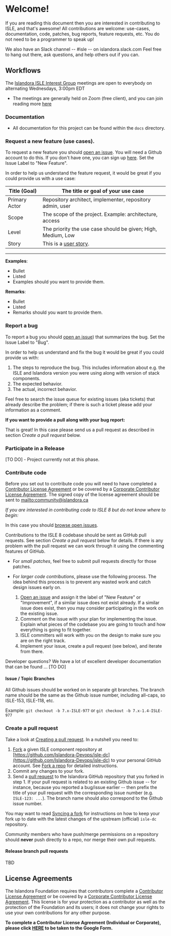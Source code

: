 # Welcome!

If you are reading this document then you are interested in contributing to ISLE, and that's awesome! All contributions are welcome: use-cases, documentation, code, patches, bug reports, feature requests, etc. You do not need to be a programmer to speak up!

We also have an Slack channel -- #isle -- on islandora.slack.com Feel free to hang out there, ask questions, and help others out if you can.

## Workflows

The [Islandora ISLE Interest Group](https://github.com/islandora-interest-groups/Islandora-ISLE-Interest-Group) meetings are open to everybody on alternating Wednesdays, 3:00pm EDT
  * The meetings are generally held on Zoom (free client), and you can join reading more [here](https://github.com/islandora-interest-groups/Islandora-ISLE-Interest-Group/#how-to-join)

### Documentation

* All documentation for this project can be found within the `docs` directory.

### Request a new feature (use cases).

To request a new feature you should [open an issue](https://github.com/Islandora-Devops/isle-dc/issues). You will need a Github account to do this. If you don't have one, you can sign up [here](https://github.com). Set the Issue Label to "New Feature".

In order to help us understand the feature request, it would be great if you could provide us with a use case:

| Title (Goal)  | The title or goal of your use case                            |
--------------- |------------------------------------                           |
| Primary Actor | Repository architect, implementer, repository admin, user     |
| Scope         | The scope of the project. Example: architecture, access       |
| Level         | The priority the use case should be given; High, Medium, Low  |
| Story         | This is a [user story](http://en.wikipedia.org/wiki/User_story).


***

**Examples**:
* Bullet
* Listed
* Examples should you want to provide them.

**Remarks**:
* Bullet
* Listed
* Remarks should you want to provide them.

### Report a bug

To report a bug you should [open an issue](https://github.com/Islandora-Devops/isle-dc/issues)) that summarizes the bug. Set the Issue Label to "Bug".

In order to help us understand and fix the bug it would be great if you could provide us with:

1. The steps to reproduce the bug. This includes information about e.g. the ISLE and Islandora version you were using along with version of stack components.
2. The expected behavior.
3. The actual, incorrect behavior.

Feel free to search the issue queue for existing issues (aka tickets) that already describe the problem; if there is such a ticket please add your information as a comment.

**If you want to provide a pull along with your bug report:**

That is great! In this case please send us a pull request as described in section _Create a pull request_ below.

### Participate in a Release

[TO DO] - Project currently not at this phase.

### Contribute code

Before you set out to contribute code you will need to have completed a [Contributor License Agreement](http://islandora.ca/sites/default/files/islandora_cla.pdf) or be covered by a [Corporate Contributor License Agreement](http://islandora.ca/sites/default/files/islandora_ccla.pdf). The signed copy of the license agreement should be sent to <mailto:community@islandora.ca>

_If you are interested in contributing code to ISLE 8 but do not know where to begin:_

In this case you should [browse open issues](https://github.com/Islandora-Devops/isle-dc/issues).

Contributions to the ISLE 8 codebase should be sent as GitHub pull requests. See section _Create a pull request_ below for details. If there is any problem with the pull request we can work through it using the commenting features of GitHub.

* For _small patches_, feel free to submit pull requests directly for those patches.
* For _larger code contributions_, please use the following process. The idea behind this process is to prevent any wasted work and catch design issues early on.

    1. [Open an issue](https://github.com/Islandora-Devops/isle-dc/issues) and assign it the label of "New Feature" or "Improvement", if a similar issue does not exist already. If a similar issue does exist, then you may consider participating in the work on the existing issue.
    2. Comment on the issue with your plan for implementing the issue. Explain what pieces of the codebase you are going to touch and how everything is going to fit together.
    3. ISLE committers will work with you on the design to make sure you are on the right track.
    4. Implement your issue, create a pull request (see below), and iterate from there.

Developer questions? We have a lot of excellent developer documentation that can be found ... [TO DO]

#### Issue / Topic Branches

All Github issues should be worked on in separate git branches. The branch name should be the same as the Github issue number, including all-caps, so ISLE-153, ISLE-118, etc.

Example: `git checkout -b 7.x-ISLE-977` or `git checkout -b 7.x-1.4-ISLE-977`


### Create a pull request

Take a look at [Creating a pull request](https://help.github.com/articles/creating-a-pull-request). In a nutshell you
need to:

1. [Fork](https://help.github.com/articles/fork-a-repo) a given ISLE component repository at [https://github.com/Islandora-Devops/isle-dc](https://github.com/Islandora-Devops/isle-dc) to your personal GitHub account. See [Fork a repo](https://help.github.com/articles/fork-a-repo) for detailed instructions.
2. Commit any changes to your fork.
3. Send a [pull request](https://help.github.com/articles/creating-a-pull-request) to the Islandora GitHub repository that you forked in step 1. If your pull request is related to an existing Github issue -- for instance, because you reported a bug/issue earlier -- then prefix the title of your pull request with the corresponding issue number (e.g. `ISLE-123: ...`). The branch name should also correspond to the Github issue number.

You may want to read [Syncing a fork](https://help.github.com/articles/syncing-a-fork) for instructions on how to keep your fork up to date with the latest changes of the upstream (official) `isle-dc` repository.

Community members who have push/merge permissions on a repository should **never** push directly to a repo, nor merge their own pull requests.

#### Release branch pull requests

TBD

## License Agreements

The Islandora Foundation requires that contributors complete a [Contributor License Agreement](https://forms.gle/7YYShuaMfG7F94A87) or be covered by a [Corporate Contributor License Agreement](https://forms.gle/7YYShuaMfG7F94A87). This license is for your protection as a contributor as well as the protection of the Foundation and its users; it does not change your rights to use your own contributions for any other purpose.

**To complete a Contributor License Agreement (Individual or Corporate), please click [**HERE**](https://forms.gle/kS6BKhaf5LBzNvj18) to be taken to the Google Form.**
